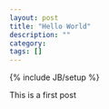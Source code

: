 ```yaml
---
layout: post
title: "Hello World"
description: ""
category: 
tags: []
---
```

{% include JB/setup %}

This is a first post
